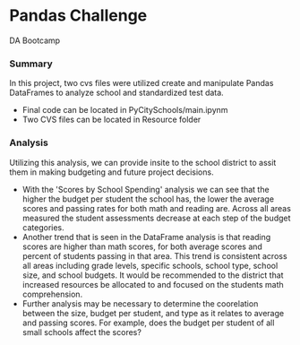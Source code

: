 # Pandas Challenge
DA Bootcamp

### Summary

In this project, two cvs files were utilized create and manipulate Pandas DataFrames to analyze school and standardized test data.
- Final code can be located in PyCitySchools/main.ipynm
- Two CVS files can be located in Resource folder


### Analysis
Utilizing this analysis, we can provide insite to the school district to assit them in making budgeting and future project decisions. 
- With the 'Scores by School Spending' analysis we can see that the higher the budget per student the school has, the lower the average scores and passing rates for both math and reading are. Across all areas measured the student assessments decrease at each step of the budget categories. 
- Another trend that is seen in the DataFrame analysis is that reading scores are higher than math scores, for both average scores and percent of students passing in that area. This trend is consistent across all areas including grade levels, specific schools, school type, school size, and school budgets. It would be recommended to the district that increased resources be allocated to and focused on the students math comprehension.
- Further analysis may be necessary to determine the coorelation between the size, budget per student, and type as it relates to average and passing scores. For example, does the budget per student of all small schools affect the scores?
